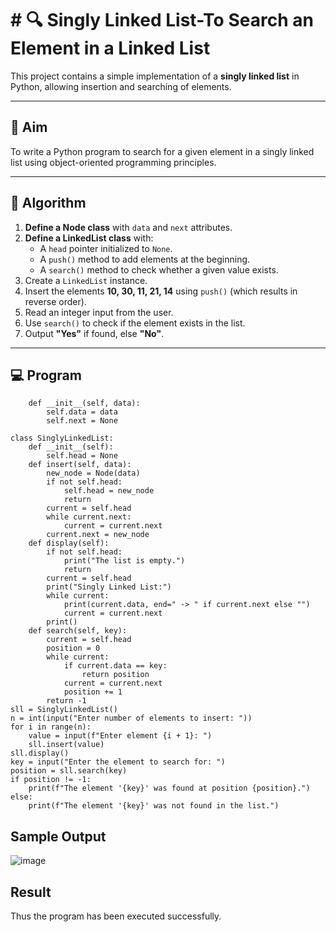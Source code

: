 # # 🔍 Singly Linked List-To Search an Element in a Linked List

This project contains a simple implementation of a **singly linked list** in Python, allowing insertion and searching of elements.

---

## 🎯 Aim

To write a Python program to search for a given element in a singly linked list using object-oriented programming principles.

---

## 🧠 Algorithm

1. **Define a Node class** with `data` and `next` attributes.
2. **Define a LinkedList class** with:
   - A `head` pointer initialized to `None`.
   - A `push()` method to add elements at the beginning.
   - A `search()` method to check whether a given value exists.
3. Create a `LinkedList` instance.
4. Insert the elements **10, 30, 11, 21, 14** using `push()` (which results in reverse order).
5. Read an integer input from the user.
6. Use `search()` to check if the element exists in the list.
7. Output **"Yes"** if found, else **"No"**.

---

## 💻 Program
```class Node:
    def __init__(self, data):
        self.data = data
        self.next = None

class SinglyLinkedList:
    def __init__(self):
        self.head = None
    def insert(self, data):
        new_node = Node(data)
        if not self.head:
            self.head = new_node
            return
        current = self.head
        while current.next:
            current = current.next
        current.next = new_node
    def display(self):
        if not self.head:
            print("The list is empty.")
            return
        current = self.head
        print("Singly Linked List:")
        while current:
            print(current.data, end=" -> " if current.next else "")
            current = current.next
        print()
    def search(self, key):
        current = self.head
        position = 0
        while current:
            if current.data == key:
                return position
            current = current.next
            position += 1
        return -1
sll = SinglyLinkedList()
n = int(input("Enter number of elements to insert: "))
for i in range(n):
    value = input(f"Enter element {i + 1}: ")
    sll.insert(value)
sll.display()
key = input("Enter the element to search for: ")
position = sll.search(key)
if position != -1:
    print(f"The element '{key}' was found at position {position}.")
else:
    print(f"The element '{key}' was not found in the list.")
```
## Sample Output
![image](https://github.com/user-attachments/assets/8c018274-afe1-40dd-ab02-b6f0eea8c857)

## Result
Thus the program has been executed successfully.



